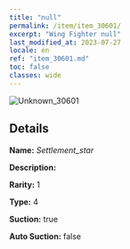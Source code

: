 ```yaml
---
title: "null"
permalink: /item/item_30601/
excerpt: "Wing Fighter null"
last_modified_at: 2023-07-27
locale: en
ref: "item_30601.md"
toc: false
classes: wide
---
```



 ![Unknown_30601](/images/item/Settlement_star_p.png)



## Details

 **Name:** *Settlement_star* 

 **Description:** 

 **Rarity:** 1 

 **Type:** 4 

 **Suction:** true 

 **Auto Suction:** false 


